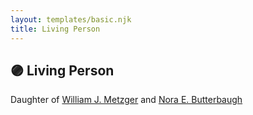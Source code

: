 ```yaml
---
layout: templates/basic.njk
title: Living Person
---
```

## 🟣 Living Person

Daughter of [William J. Metzger](/people/2/26066694) and [Nora E. Butterbaugh](/people/7/71546258)
